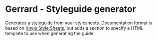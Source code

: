 Gerrard - Styleguide generator
==============================

Generates a styleguide from your stylesheets. Documentation format is based on
[Knyle Style Sheets](https://github.com/kneath/kss), but adds a section to
specify a HTML template to use when generating the guide.
